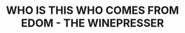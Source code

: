 ---
capo: 0
id: 0
lang: en-us
page: '208'
step: con
subtitle: ''
tags:
- pan
title: WHO IS THIS WHO COMES FROM EDOM - THE WINEPRESSER
---